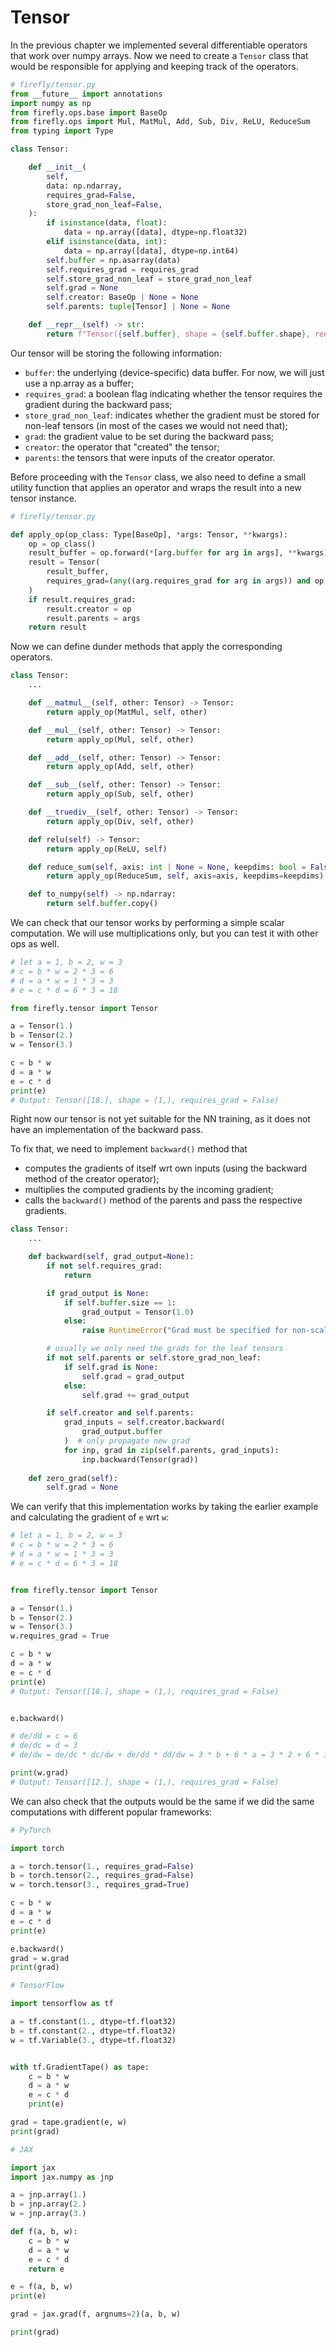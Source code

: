 # Tensor


In the previous chapter we implemented several differentiable operators that work over numpy arrays. Now we need to create a `Tensor` class that would be responsible for applying and keeping track of the operators.


```python 
# firefly/tensor.py
from __future__ import annotations
import numpy as np
from firefly.ops.base import BaseOp
from firefly.ops import Mul, MatMul, Add, Sub, Div, ReLU, ReduceSum
from typing import Type

class Tensor:

    def __init__(
        self,
        data: np.ndarray,
        requires_grad=False,
        store_grad_non_leaf=False,
    ):
        if isinstance(data, float):
            data = np.array([data], dtype=np.float32)
        elif isinstance(data, int):
            data = np.array([data], dtype=np.int64)
        self.buffer = np.asarray(data)
        self.requires_grad = requires_grad
        self.store_grad_non_leaf = store_grad_non_leaf
        self.grad = None
        self.creator: BaseOp | None = None
        self.parents: tuple[Tensor] | None = None 

    def __repr__(self) -> str:
        return f"Tensor({self.buffer}, shape = {self.buffer.shape}, requires_grad = {self.requires_grad})"
```

Our tensor will be storing the following information: 
- `buffer`: the underlying (device-specific) data buffer. For now, we will just use a np.array as a buffer;
- `requires_grad`: a boolean flag indicating whether the tensor requires the gradient during the backward pass;
- `store_grad_non_leaf`: indicates whether the gradient must be stored for non-leaf tensors (in most of the cases we would not need that);
- `grad`: the gradient value to be set during the backward pass;
- `creator`: the operator that "created" the tensor;
- `parents`: the tensors that were inputs of the creator operator.


Before proceeding with the `Tensor` class, we also need to define a small utility function that applies an operator and wraps the result into a new tensor instance. 

```python
# firefly/tensor.py

def apply_op(op_class: Type[BaseOp], *args: Tensor, **kwargs):
    op = op_class()
    result_buffer = op.forward(*[arg.buffer for arg in args], **kwargs)
    result = Tensor(
        result_buffer,
        requires_grad=(any((arg.requires_grad for arg in args)) and op.differentiable),
    )
    if result.requires_grad:
        result.creator = op
        result.parents = args
    return result
```



Now we can define dunder methods that apply the corresponding operators. 

```python
class Tensor:
    ...

    def __matmul__(self, other: Tensor) -> Tensor:
        return apply_op(MatMul, self, other)

    def __mul__(self, other: Tensor) -> Tensor:
        return apply_op(Mul, self, other)

    def __add__(self, other: Tensor) -> Tensor:
        return apply_op(Add, self, other)

    def __sub__(self, other: Tensor) -> Tensor:
        return apply_op(Sub, self, other)

    def __truediv__(self, other: Tensor) -> Tensor:
        return apply_op(Div, self, other)

    def relu(self) -> Tensor:
        return apply_op(ReLU, self)

    def reduce_sum(self, axis: int | None = None, keepdims: bool = False) -> Tensor:
        return apply_op(ReduceSum, self, axis=axis, keepdims=keepdims)

    def to_numpy(self) -> np.ndarray:
        return self.buffer.copy()
```

We can check that our tensor works by performing a simple scalar computation. We will use multiplications only, but you can test it with other ops as well. 

```python 
# let a = 1, b = 2, w = 3
# c = b * w = 2 * 3 = 6
# d = a * w = 1 * 3 = 3
# e = c * d = 6 * 3 = 18

from firefly.tensor import Tensor

a = Tensor(1.)
b = Tensor(2.)
w = Tensor(3.)

c = b * w
d = a * w
e = c * d
print(e)
# Output: Tensor([18.], shape = (1,), requires_grad = False)
```

Right now our tensor is not yet suitable for the NN training, as it does not have an implementation of the backward pass. 


To fix that, we need to implement `backward()` method that
 - computes the gradients of itself wrt own inputs (using the backward method of the creator operator);
 - multiplies the computed gradients by the incoming gradient;
 - calls the `backward()` method of the parents and pass the respective gradients.

``` python 
class Tensor:
    ...

    def backward(self, grad_output=None):
        if not self.requires_grad:
            return

        if grad_output is None:
            if self.buffer.size == 1:
                grad_output = Tensor(1.0)
            else:
                raise RuntimeError("Grad must be specified for non-scalar tensors.")

        # usually we only need the grads for the leaf tensors
        if not self.parents or self.store_grad_non_leaf:
            if self.grad is None:
                self.grad = grad_output
            else:
                self.grad += grad_output

        if self.creator and self.parents:
            grad_inputs = self.creator.backward(
                grad_output.buffer
            )  # only propagate new grad
            for inp, grad in zip(self.parents, grad_inputs):
                inp.backward(Tensor(grad))
    
    def zero_grad(self):
        self.grad = None
```

We can verify that this implementation works by taking the earlier example and calculating the gradient of `e` wrt `w`:

```python
# let a = 1, b = 2, w = 3
# c = b * w = 2 * 3 = 6
# d = a * w = 1 * 3 = 3
# e = c * d = 6 * 3 = 18


from firefly.tensor import Tensor

a = Tensor(1.)
b = Tensor(2.)
w = Tensor(3.)
w.requires_grad = True

c = b * w
d = a * w
e = c * d
print(e)
# Output: Tensor([18.], shape = (1,), requires_grad = False)


e.backward()

# de/dd = c = 6
# de/dc = d = 3
# de/dw = de/dc * dc/dw + de/dd * dd/dw = 3 * b + 6 * a = 3 * 2 + 6 * 1 = 12

print(w.grad)
# Output: Tensor([12.], shape = (1,), requires_grad = False)
```

We can also check that the outputs would be the same if we did the same computations with different popular frameworks:

```python
# PyTorch

import torch

a = torch.tensor(1., requires_grad=False)
b = torch.tensor(2., requires_grad=False)
w = torch.tensor(3., requires_grad=True)

c = b * w
d = a * w
e = c * d
print(e)

e.backward()
grad = w.grad
print(grad)
```


```python 
# TensorFlow

import tensorflow as tf

a = tf.constant(1., dtype=tf.float32)
b = tf.constant(2., dtype=tf.float32)
w = tf.Variable(3., dtype=tf.float32)


with tf.GradientTape() as tape:
    c = b * w
    d = a * w
    e = c * d
    print(e)

grad = tape.gradient(e, w)
print(grad)
```


```python
# JAX

import jax
import jax.numpy as jnp

a = jnp.array(1.)
b = jnp.array(2.)
w = jnp.array(3.)

def f(a, b, w):
    c = b * w
    d = a * w
    e = c * d
    return e

e = f(a, b, w)
print(e)

grad = jax.grad(f, argnums=2)(a, b, w)

print(grad)
```

